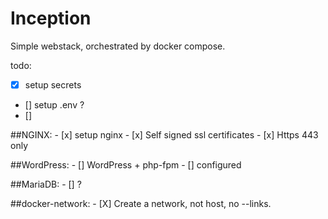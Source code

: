 # Inception
Simple webstack, orchestrated by docker compose.

todo:
- [X] setup secrets
- [] setup .env ?
- []

##NGINX:
    - [x] setup nginx
    - [x] Self signed ssl certificates
    - [x] Https 443 only

##WordPress:
    - [] WordPress + php-fpm
    - [] configured

##MariaDB:
    - [] ?

##docker-network:
    - [X] Create a network, not host, no --links.

